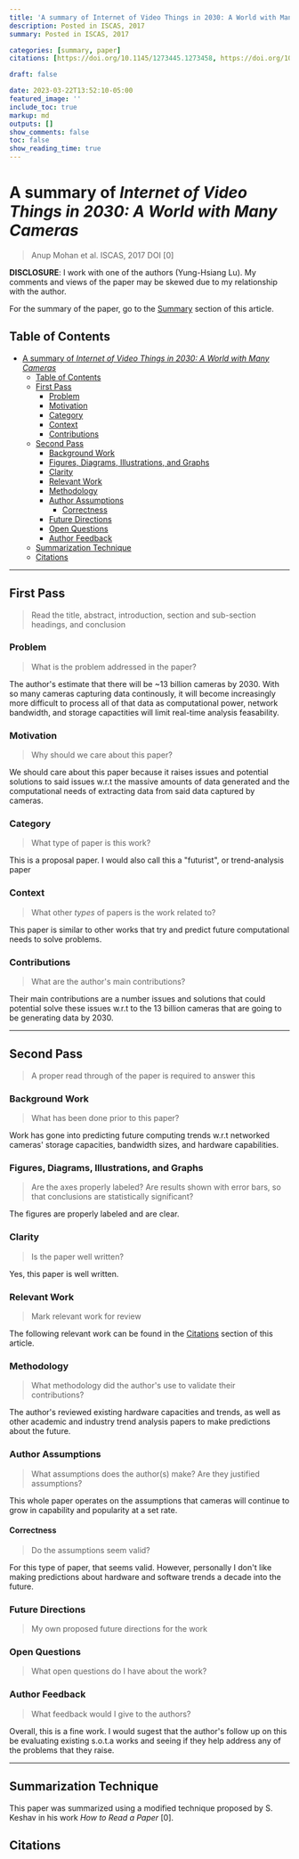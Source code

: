 ```yaml
---
title: 'A summary of Internet of Video Things in 2030: A World with Many Cameras by Anup Mohan et al.'
description: Posted in ISCAS, 2017
summary: Posted in ISCAS, 2017

categories: [summary, paper]
citations: [https://doi.org/10.1145/1273445.1273458, https://doi.org/10.1109/ISCAS.2017.8050296]

draft: false

date: 2023-03-22T13:52:10-05:00
featured_image: ''
include_toc: true
markup: md
outputs: []
show_comments: false
toc: false
show_reading_time: true
---
```


# A summary of *Internet of Video Things in 2030: A World with Many Cameras*

> Anup Mohan et al. ISCAS, 2017 DOI [0]

**DISCLOSURE**: I work with one of the authors (Yung-Hsiang Lu). My comments and
views of the paper may be skewed due to my relationship with the author.

For the summary of the paper, go to the [Summary](#summary) section of this
article.

## Table of Contents

- [A summary of *Internet of Video Things in 2030: A World with Many Cameras*](#a-summary-of-internet-of-video-things-in-2030-a-world-with-many-cameras)
  - [Table of Contents](#table-of-contents)
  - [First Pass](#first-pass)
    - [Problem](#problem)
    - [Motivation](#motivation)
    - [Category](#category)
    - [Context](#context)
    - [Contributions](#contributions)
  - [Second Pass](#second-pass)
    - [Background Work](#background-work)
    - [Figures, Diagrams, Illustrations, and Graphs](#figures-diagrams-illustrations-and-graphs)
    - [Clarity](#clarity)
    - [Relevant Work](#relevant-work)
    - [Methodology](#methodology)
    - [Author Assumptions](#author-assumptions)
      - [Correctness](#correctness)
    - [Future Directions](#future-directions)
    - [Open Questions](#open-questions)
    - [Author Feedback](#author-feedback)
  - [Summarization Technique](#summarization-technique)
  - [Citations](#citations)

______________________________________________________________________

## First Pass

> Read the title, abstract, introduction, section and sub-section headings, and
> conclusion

### Problem

> What is the problem addressed in the paper?

The author's estimate that there will be ~13 billion cameras by 2030. With so
many cameras capturing data continously, it will become increasingly more
difficult to process all of that data as computational power, network bandwidth,
and storage capactities will limit real-time analysis feasability.

### Motivation

> Why should we care about this paper?

We should care about this paper because it raises issues and potential solutions
to said issues w.r.t the massive amounts of data generated and the computational
needs of extracting data from said data captured by cameras.

### Category

> What type of paper is this work?

This is a proposal paper. I would also call this a "futurist", or trend-analysis
paper

### Context

> What other *types* of papers is the work related to?

This paper is similar to other works that try and predict future computational
needs to solve problems.

### Contributions

> What are the author's main contributions?

Their main contributions are a number issues and solutions that could potential
solve these issues w.r.t to the 13 billion cameras that are going to be
generating data by 2030.

______________________________________________________________________

## Second Pass

> A proper read through of the paper is required to answer this

### Background Work

> What has been done prior to this paper?

Work has gone into predicting future computing trends w.r.t networked cameras'
storage capacities, bandwidth sizes, and hardware capabilities.

### Figures, Diagrams, Illustrations, and Graphs

> Are the axes properly labeled? Are results shown with error bars, so that
> conclusions are statistically significant?

The figures are properly labeled and are clear.

### Clarity

> Is the paper well written?

Yes, this paper is well written.

### Relevant Work

> Mark relevant work for review

The following relevant work can be found in the [Citations](#citations) section
of this article.

### Methodology

> What methodology did the author's use to validate their contributions?

The author's reviewed existing hardware capacities and trends, as well as other
academic and industry trend analysis papers to make predictions about the
future.

### Author Assumptions

> What assumptions does the author(s) make? Are they justified assumptions?

This whole paper operates on the assumptions that cameras will continue to grow
in capability and popularity at a set rate.

#### Correctness

> Do the assumptions seem valid?

For this type of paper, that seems valid. However, personally I don't like
making predictions about hardware and software trends a decade into the future.

### Future Directions

> My own proposed future directions for the work

### Open Questions

> What open questions do I have about the work?

### Author Feedback

> What feedback would I give to the authors?

Overall, this is a fine work. I would sugest that the author's follow up on this
be evaluating existing s.o.t.a works and seeing if they help address any of the
problems that they raise.

______________________________________________________________________

## Summarization Technique

This paper was summarized using a modified technique proposed by S. Keshav in
his work *How to Read a Paper* [0].

## Citations
